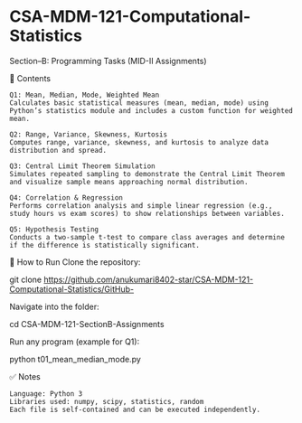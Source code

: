 # CSA-MDM-121-Computational-Statistics
Section–B: Programming Tasks (MID-II Assignments)


📂 Contents

    Q1: Mean, Median, Mode, Weighted Mean
    Calculates basic statistical measures (mean, median, mode) using Python’s statistics module and includes a custom function for weighted mean.

    Q2: Range, Variance, Skewness, Kurtosis
    Computes range, variance, skewness, and kurtosis to analyze data distribution and spread.

    Q3: Central Limit Theorem Simulation
    Simulates repeated sampling to demonstrate the Central Limit Theorem and visualize sample means approaching normal distribution.

    Q4: Correlation & Regression
    Performs correlation analysis and simple linear regression (e.g., study hours vs exam scores) to show relationships between variables.

    Q5: Hypothesis Testing
    Conducts a two-sample t-test to compare class averages and determine if the difference is statistically significant.

🚀 How to Run
Clone the repository:

git clone https://github.com/anukumari8402-star/CSA-MDM-121-Computational-Statistics/GitHub-

Navigate into the folder:

cd CSA-MDM-121-SectionB-Assignments

Run any program (example for Q1):

python t01_mean_median_mode.py

✅ Notes

    Language: Python 3
    Libraries used: numpy, scipy, statistics, random
    Each file is self-contained and can be executed independently.

